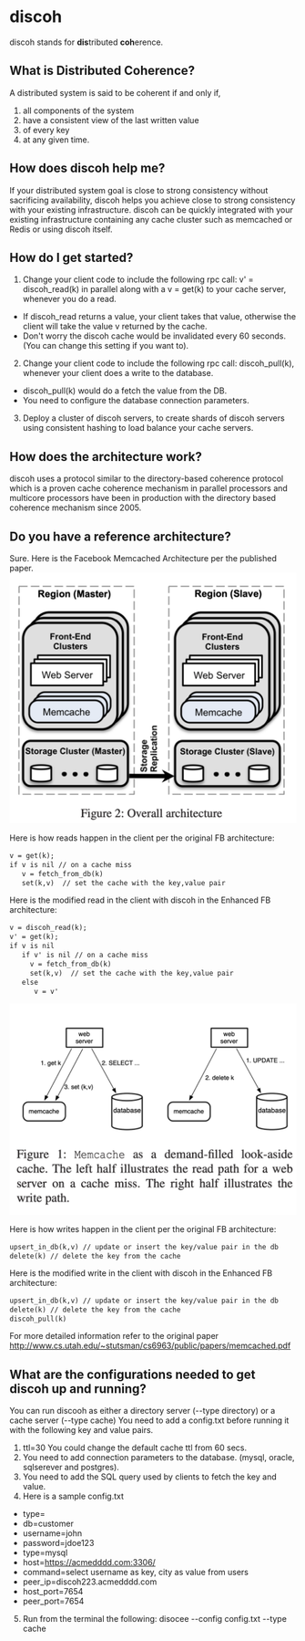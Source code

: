 # discoh
discoh stands for **dis**tributed **coh**erence. 
## What is Distributed Coherence?
A distributed system is said to be coherent if and only if, 
  1. all components of the system
  2. have a consistent view of the last written value 
  3. of every key
  4. at any given time.
## How does discoh help me?
If your distributed system goal is close to strong consistency without sacrificing availability, discoh helps you achieve close to strong consistency with your existing infrastructure. discoh can be quickly integrated with your existing infrastructure containing any cache cluster such as memcached or Redis or using discoh itself.
## How do I get started?
1. Change your client code to include the following rpc call: v' = discoh_read(k) in parallel along with a v = get(k) to your cache server, whenever you do a read. 
- If discoh_read returns a value, your client takes that value, otherwise the client will take the value v returned by the cache. 
- Don't worry the discoh cache would be invalidated every 60 seconds. (You can change this setting if you want to).
2. Change your client code to include the following rpc call: discoh_pull(k), whenever your client does a write to the database.
- discoh_pull(k) would do a fetch the value from the DB.
- You need to configure the database connection parameters.
3. Deploy a cluster of discoh servers, to create shards of discoh servers using consistent hashing to load balance your cache servers.
## How does the architecture work?
discoh uses a protocol similar to the directory-based coherence protocol which is a proven cache coherence mechanism in parallel processors and multicore processors have been in production with the directory based coherence mechanism since 2005.
## Do you have a reference architecture?
Sure. Here is the Facebook Memcached Architecture per the published paper.
![facebook memcached architecture](Facebook_Memcached_Architecture.png)

Here is how reads happen in the client per the original FB architecture:

```
v = get(k);
if v is nil // on a cache miss
   v = fetch_from_db(k)
   set(k,v)  // set the cache with the key,value pair
```

Here is the modified read in the client with discoh in the Enhanced FB architecture:

```
v = discoh_read(k);
v' = get(k);
if v is nil 
   if v' is nil // on a cache miss
     v = fetch_from_db(k)
     set(k,v)  // set the cache with the key,value pair
   else
      v = v'
```
![read and write flow](Memcache_read_write.png)

Here is how writes happen in the client per the original FB architecture:
```
upsert_in_db(k,v) // update or insert the key/value pair in the db
delete(k) // delete the key from the cache
```

Here is the modified write in the client with discoh in the Enhanced FB architecture:

```
upsert_in_db(k,v) // update or insert the key/value pair in the db
delete(k) // delete the key from the cache
discoh_pull(k)
```

For more detailed information refer to the original paper <http://www.cs.utah.edu/~stutsman/cs6963/public/papers/memcached.pdf>

## What are the configurations needed to get discoh up and running?
You can run discooh as either a directory server (--type directory) or a cache server (--type cache)
You need to add a config.txt before running it with the following key and value pairs.
1. ttl=30 You could change the default cache ttl from 60 secs.
2. You need to add connection parameters to the database. (mysql, oracle, sqlserever and postgres).
3. You need to add the SQL query used by clients to fetch the key and value. 
4. Here is a sample config.txt
- type=
- db=customer
- username=john
- password=jdoe123
- type=mysql
- host=https://acmedddd.com:3306/
- command=select username as key, city as value from users
- peer_ip=discoh223.acmedddd.com
- host_port=7654
- peer_port=7654
5. Run from the terminal the following: disocee --config config.txt --type cache
